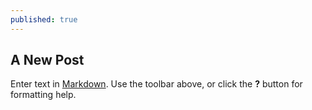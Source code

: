 ```yaml
---
published: true
---
```

##

##

## A New Post

Enter text in [Markdown](http://daringfireball.net/projects/markdown/). Use the toolbar above, or click the **?** button for formatting help.
